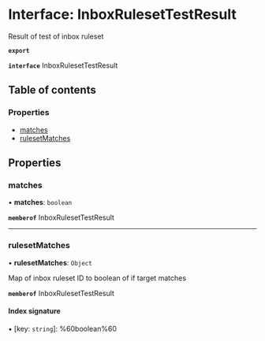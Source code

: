 # Interface: InboxRulesetTestResult

Result of test of inbox ruleset

**`export`**

**`interface`** InboxRulesetTestResult

## Table of contents

### Properties

- [matches](InboxRulesetTestResult.md#matches)
- [rulesetMatches](InboxRulesetTestResult.md#rulesetmatches)

## Properties

### matches

• **matches**: `boolean`

**`memberof`** InboxRulesetTestResult

___

### rulesetMatches

• **rulesetMatches**: `Object`

Map of inbox ruleset ID to boolean of if target matches

**`memberof`** InboxRulesetTestResult

#### Index signature

▪ [key: `string`]: %60boolean%60
